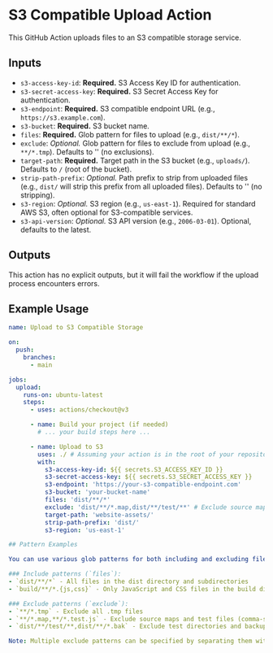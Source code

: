 # S3 Compatible Upload Action

This GitHub Action uploads files to an S3 compatible storage service.

## Inputs

* `s3-access-key-id`: **Required.** S3 Access Key ID for authentication.
* `s3-secret-access-key`: **Required.** S3 Secret Access Key for authentication.
* `s3-endpoint`: **Required.** S3 compatible endpoint URL (e.g., `https://s3.example.com`).
* `s3-bucket`: **Required.** S3 bucket name.
* `files`: **Required.** Glob pattern for files to upload (e.g., `dist/**/*`).
* `exclude`: *Optional.* Glob pattern for files to exclude from upload (e.g., `**/*.tmp`). Defaults to '' (no exclusions).
* `target-path`: **Required.** Target path in the S3 bucket (e.g., `uploads/`). Defaults to `/` (root of the bucket).
* `strip-path-prefix`: *Optional.* Path prefix to strip from uploaded files (e.g., `dist/` will strip this prefix from all uploaded files). Defaults to '' (no stripping).
* `s3-region`: *Optional.* S3 region (e.g., `us-east-1`). Required for standard AWS S3, often optional for S3-compatible services.
* `s3-api-version`: *Optional.* S3 API version (e.g., `2006-03-01`). Optional, defaults to the latest.

## Outputs

This action has no explicit outputs, but it will fail the workflow if the upload process encounters errors.

## Example Usage

```yaml
name: Upload to S3 Compatible Storage

on:
  push:
    branches:
      - main

jobs:
  upload:
    runs-on: ubuntu-latest
    steps:
      - uses: actions/checkout@v3

      - name: Build your project (if needed)
        # ... your build steps here ...

      - name: Upload to S3
        uses: ./ # Assuming your action is in the root of your repository
        with:
          s3-access-key-id: ${{ secrets.S3_ACCESS_KEY_ID }}
          s3-secret-access-key: ${{ secrets.S3_SECRET_ACCESS_KEY }}
          s3-endpoint: 'https://your-s3-compatible-endpoint.com'
          s3-bucket: 'your-bucket-name'
          files: 'dist/**/*'
          exclude: 'dist/**/*.map,dist/**/test/**' # Exclude source maps and test files
          target-path: 'website-assets/'
          strip-path-prefix: 'dist/'
          s3-region: 'us-east-1'

## Pattern Examples

You can use various glob patterns for both including and excluding files:

### Include patterns (`files`):
- `dist/**/*` - All files in the dist directory and subdirectories
- `build/**/*.{js,css}` - Only JavaScript and CSS files in the build directory

### Exclude patterns (`exclude`):
- `**/*.tmp` - Exclude all .tmp files
- `**/*.map,**/*.test.js` - Exclude source maps and test files (comma-separated patterns)
- `dist/**/test/**,dist/**/*.bak` - Exclude test directories and backup files

Note: Multiple exclude patterns can be specified by separating them with commas.
